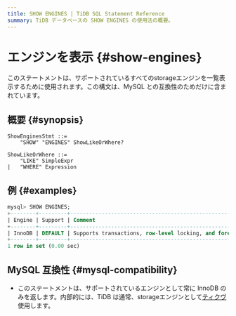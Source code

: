 ```yaml
---
title: SHOW ENGINES | TiDB SQL Statement Reference
summary: TiDB データベースの SHOW ENGINES の使用法の概要。
---
```


# エンジンを表示 {#show-engines}

このステートメントは、サポートされているすべてのstorageエンジンを一覧表示するために使用されます。この構文は、MySQL との互換性のためだけに含まれています。

## 概要 {#synopsis}

```ebnf+diagram
ShowEnginesStmt ::=
    "SHOW" "ENGINES" ShowLikeOrWhere?

ShowLikeOrWhere ::=
    "LIKE" SimpleExpr
|   "WHERE" Expression
```

## 例 {#examples}

```sql
mysql> SHOW ENGINES;
+--------+---------+------------------------------------------------------------+--------------+------+------------+
| Engine | Support | Comment                                                    | Transactions | XA   | Savepoints |
+--------+---------+------------------------------------------------------------+--------------+------+------------+
| InnoDB | DEFAULT | Supports transactions, row-level locking, and foreign keys | YES          | YES  | YES        |
+--------+---------+------------------------------------------------------------+--------------+------+------------+
1 row in set (0.00 sec)
```

## MySQL 互換性 {#mysql-compatibility}

-   このステートメントは、サポートされているエンジンとして常に InnoDB のみを返します。内部的には、TiDB は通常、storageエンジンとして[ティクヴ](/tikv-overview.md)使用します。
